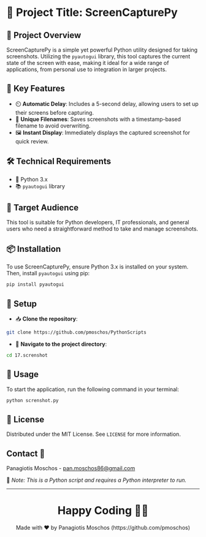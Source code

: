 # 📸 Project Title: ScreenCapturePy

## 🌟 Project Overview
ScreenCapturePy is a simple yet powerful Python utility designed for taking screenshots. Utilizing the `pyautogui` library, this tool captures the current state of the screen with ease, making it ideal for a wide range of applications, from personal use to integration in larger projects.

## 🔑 Key Features
- ⏲️ **Automatic Delay**: Includes a 5-second delay, allowing users to set up their screens before capturing.
- 📁 **Unique Filenames**: Saves screenshots with a timestamp-based filename to avoid overwriting.
- 🖼️ **Instant Display**: Immediately displays the captured screenshot for quick review.

## 🛠️ Technical Requirements
- 🐍 Python 3.x
- 📚 `pyautogui` library

## 👥 Target Audience
This tool is suitable for Python developers, IT professionals, and general users who need a straightforward method to take and manage screenshots.

## 📦 Installation
To use ScreenCapturePy, ensure Python 3.x is installed on your system. Then, install `pyautogui` using pip:

```bash
pip install pyautogui
```

## 🚀 Setup
- 📥 **Clone the repository**:
```bash
git clone https://github.com/pmoschos/PythonScripts
```

- 📁 **Navigate to the project directory**:
```bash
cd 17.screnshot
```

## 📌 Usage

To start the application, run the following command in your terminal:

```bash
python screnshot.py
```

## 📜 License
Distributed under the MIT License. See `LICENSE` for more information.

## Contact 📧
Panagiotis Moschos - pan.moschos86@gmail.com

🔗 *Note: This is a Python script and requires a Python interpreter to run.*

---
<h1 align=center>Happy Coding 👨‍💻 </h1>

<p align="center">
  Made with ❤️ by Panagiotis Moschos (https://github.com/pmoschos)
</p>